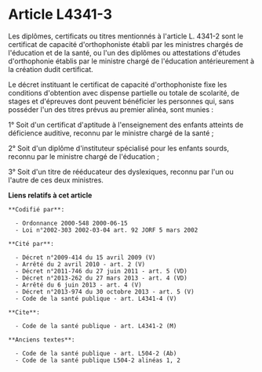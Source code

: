 # Article L4341-3

Les diplômes, certificats ou titres mentionnés à l'article L. 4341-2 sont le certificat de capacité d'orthophoniste établi
par les ministres chargés de l'éducation et de la santé, ou l'un des diplômes ou attestations d'études d'orthophonie établis
par le ministre chargé de l'éducation antérieurement à la création dudit certificat.

Le décret instituant le certificat de capacité d'orthophoniste fixe les conditions d'obtention avec dispense partielle ou
totale de scolarité, de stages et d'épreuves dont peuvent bénéficier les personnes qui, sans posséder l'un des titres prévus
au premier alinéa, sont munies :

1° Soit d'un certificat d'aptitude à l'enseignement des enfants atteints de déficience auditive, reconnu par le ministre
chargé de la santé ;

2° Soit d'un diplôme d'instituteur spécialisé pour les enfants sourds, reconnu par le ministre chargé de l'éducation ;

3° Soit d'un titre de rééducateur des dyslexiques, reconnu par l'un ou l'autre de ces deux ministres.

**Liens relatifs à cet article**

	**Codifié par**:

	  - Ordonnance 2000-548 2000-06-15
	  - Loi n°2002-303 2002-03-04 art. 92 JORF 5 mars 2002

	**Cité par**:

	  - Décret n°2009-414 du 15 avril 2009 (V)
	  - Arrêté du 2 avril 2010 - art. 2 (V)
	  - Décret n°2011-746 du 27 juin 2011 - art. 5 (VD)
	  - Décret n°2013-262 du 27 mars 2013 - art. 4 (VD)
	  - Arrêté du 6 juin 2013 - art. 4 (V)
	  - Décret n°2013-974 du 30 octobre 2013 - art. 5 (V)
	  - Code de la santé publique - art. L4341-4 (V)

	**Cite**:

	  - Code de la santé publique - art. L4341-2 (M)

	**Anciens textes**:

	  - Code de la santé publique - art. L504-2 (Ab)
	  - Code de la santé publique L504-2 alinéas 1, 2
